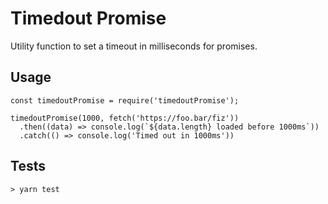 # Timedout Promise

Utility function to set a timeout in milliseconds for promises.

## Usage
```
const timedoutPromise = require('timedoutPromise');

timedoutPromise(1000, fetch('https://foo.bar/fiz'))
  .then((data) => console.log(`${data.length} loaded before 1000ms`))
  .catch(() => console.log('Timed out in 1000ms'))

```

## Tests
```
> yarn test